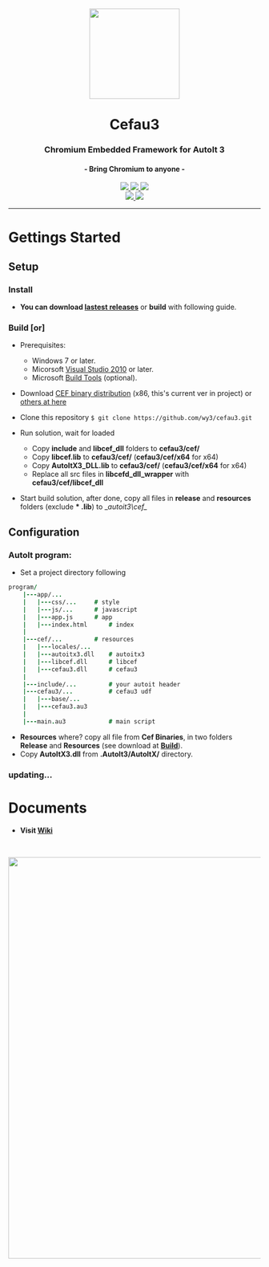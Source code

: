 <p>
	<h1 align="center">
		<img src="https://raw.githubusercontent.com/wy3/cefau3/master/cefau3.png" width=180>
		<br>
		<br>
		Cefau3
	</h1>
	<h3 align="center">Chromium Embedded Framework for AutoIt 3</h3>
	<h4 align="center">- Bring Chromium to anyone -</h4>
	<p align="center">
		<a href="#">
			<img src="https://img.shields.io/badge/platform-win32/64/arm-lightgrey.svg?longCache=true&style=flat-square">
		</a>
		<a href="http://opensource.spotify.com/cefbuilds/index.html">
			<img src="https://img.shields.io/badge/cef-3.3163-blue.svg?longCache=true&style=flat-square">
		</a>
		<a href="#">
			<img src="https://img.shields.io/badge/chromium-61.0.3-red.svg?longCache=true&style=flat-square">
		</a>
		<br>
		<a href="https://github.com/wy3">
			<img src="https://img.shields.io/badge/author-wuuyi123-orange.svg?longCache=true&style=flat-square">
		</a>
		<a href="https://github.com/wy3/cefau3/blob/master/LICENSE">
			<img src="https://img.shields.io/badge/license-MIT-green.svg?longCache=true&style=flat-square">
		</a>
	</p>
</p>

-------
# Gettings Started

## Setup

### Install

- **You can download [lastest releases](https://github.com/wy3/cefau3/releases)** or **build** with following guide.

### Build [or]

- Prerequisites: 
	- Windows 7 or later.
	- Micorsoft [Visual Studio 2010](https://www.visualstudio.com) or later.
	- Microsoft [Build Tools](https://www.microsoft.com/en-us/download/details.aspx?id=48159) (optional).
	
- Download [CEF binary distribution](http://opensource.spotify.com/cefbuilds/cef_binary_3.3163.1671.g700dc25_windows32_minimal.tar.bz2) (x86, this's current ver in project) or [others at here](http://opensource.spotify.com/cefbuilds/index.html)
- Clone this repository `$ git clone https://github.com/wy3/cefau3.git`
- Run solution, wait for loaded
	- Copy __include__ and __libcef_dll__ folders to __cefau3/cef/__
	- Copy __libcef.lib__ to __cefau3/cef/__ (__cefau3/cef/x64__ for x64)
	- Copy __AutoItX3_DLL.lib__ to __cefau3/cef/__ (__cefau3/cef/x64__ for x64)
	- Replace all src files in **libcefd_dll_wrapper** with __cefau3/cef/libcef_dll__
- Start build solution, after done, copy all files in __release__ and __resources__ folders (exclude __* .lib__) to __autoit3\cef\__

## Configuration

### AutoIt program:

- Set a project directory following

```j
program/
	|---app/...
	|	|---css/...		# style
	|	|---js/...		# javascript
	|	|---app.js		# app
	|	|---index.html		# index
	|
	|---cef/...			# resources
	|	|---locales/...
	|	|---autoitx3.dll	# autoitx3
	|	|---libcef.dll		# libcef
	|	|---cefau3.dll		# cefau3
	|
	|---include/...			# your autoit header
	|---cefau3/...			# cefau3 udf
	|	|---base/...
	|	|---cefau3.au3
	|
	|---main.au3			# main script
```

- **Resources** where? copy all file from **Cef Binaries**, in two folders **Release** and **Resources** (see download at [**Build**](https://github.com/wy3/cefau3/blob/master/README.md#build-or)).
- Copy **AutoItX3.dll** from **.AutoIt3/AutoItX/** directory.

### updating...

# Documents
- **Visit [Wiki](https://github.com/wy3/cefau3/wiki)**
<br>
<p align="center">
	<img src="https://github.com/wy3/data/raw/master/cefau3-test.png" width=800>
</p>

